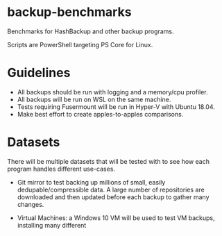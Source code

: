 # backup-benchmarks
Benchmarks for HashBackup and other backup programs.

Scripts are PowerShell targeting PS Core for Linux.

# Guidelines
- All backups should be run with logging and a memory/cpu profiler.
- All backups will be run on WSL on the same machine.
- Tests requiring Fusermount will be run in Hyper-V with Ubuntu 18.04.
- Make best effort to create apples-to-apples comparisons.

# Datasets
There will be multiple datasets that will be tested with to see how each program handles different use-cases.

- Git mirror to test backing up millions of small, easily dedupable/compressible data. A large number of repositories are downloaded and then updated before each backup to gather many changes.

- Virtual Machines: a Windows 10 VM will be used to test VM backups, installing many different 
